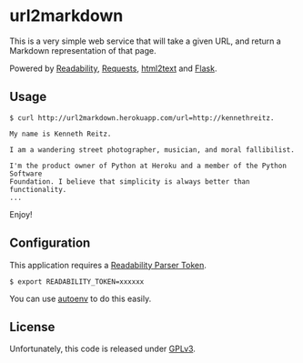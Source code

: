 # url2markdown

This is a very simple web service that will take a given URL, and return
a Markdown representation of that page.

Powered by [Readability](http://readability.com/), [Requests](http://python-guide.org/), [html2text](http://www.aaronsw.com/2002/html2text/) and [Flask](http://flask.pocoo.org/).

## Usage


    $ curl http://url2markdown.herokuapp.com/url=http://kennethreitz.

    My name is Kenneth Reitz.

    I am a wandering street photographer, musician, and moral fallibilist.

    I'm the product owner of Python at Heroku and a member of the Python Software
    Foundation. I believe that simplicity is always better than functionality.
    ...

Enjoy!

## Configuration

This application requires a [Readability Parser Token](http://www.readability.com/developers/api/parser).

    $ export READABILITY_TOKEN=xxxxxx

You can use [autoenv](https://github.com/kennethreitz/autoenv) to do this easily.

## License

Unfortunately, this code is released under [GPLv3](http://www.gnu.org/copyleft/gpl.html).